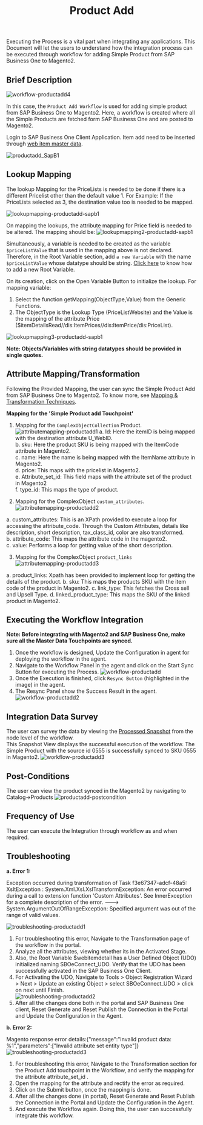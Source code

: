 ﻿---
title: "Product Add"
toc: true
tag: developers
category: "Integration"
menus: 
    sapbmagentointegration:
        icon: fa fa-wpexplorer            
        title: "Product Add"
        identifier: sapbmage2integration
---

Executing the Process is a vital part when integrating any applications. This Document will let the users to understand 
how the integration process can be executed through workflow for adding Simple Product from SAP Business One to Magento2.

## Brief Description

![workflow-productadd4](/staticfiles/integration/media/workflow-productadd4.png)

In this case, the `Product Add Workflow` is used for adding simple product from SAP Business One to Magento2. 
Here, a workflow is created where all the Simple Products are fetched form SAP Business One and are posted to Magento2. 

Login to SAP Business One Client Application. Item add need to be inserted through [web item master data](https://help.sap.com/saphelp_sbo900/helpdata/en/45/2365ca9e152b31e10000000a1553f7/content.htm?no_cache=true). 

![productadd_SapB1](/staticfiles/integration/media/productadd_SapB1.png)

## Lookup Mapping

The lookup Mapping for the PriceLists is needed to be done if there is a different Pricelist other than the default value 1.
For Example: If the PriceLists selected as 3, the destination value too is needed to be mapped.

![lookupmapping-productadd-sapb1](/staticfiles/integration/media/lookupmapping-productadd-sapb1.png)

On mapping the lookups, the attribute mapping for Price field is needed to be altered. The mapping should be:
![lookupmapping2-productadd-sapb1](/staticfiles/integration/media/lookupmapping2-productadd-sapb1.png)

Simultaneously, a variable is needed to be created as the variable `$priceListValue` that is used in the mapping above is not declared.
Therefore, in the Root Variable section, add `a new Variable` with the name `$priceListValue` whose datatype should be string. [Click here](/transformation/steps-to-cutomize-prebuilt-mapping/) to know how to add a new Root Variable.

On its creation, click on the Open Variable Button to initialize the lookup. For mapping variable: 

1.	Select the function getMapping(ObjectType,Value) from the Generic Functions.
2.  The ObjectType is the Lookup Type (PriceListWebsite) and the Value is the mapping of the attribute Price ($itemDetailsRead//dis:ItemPrices//dis:ItemPrice/dis:PriceList).  
 
![lookupmapping3-productadd-sapb1](/staticfiles/integration/media/lookupmapping3-productadd-sapb1.png)

**Note: Objects/Variables with string datatypes should be provided in single quotes.**

## Attribute Mapping/Transformation

Following the Provided Mapping, the user can sync the Simple Product Add from SAP Business One to Magento2. 
To know more, see  [Mapping & Transformation Techniques](/transformation/overview-usecase/).

**Mapping for the 'Simple Product add Touchpoint'**

1.	Mapping for the `ComplexObjectCollection` Product.
![attributemapping-productadd1](/staticfiles/integration/media/attributemapping-productadd1.png)
a.	Id: Here the itemID is being mapped with the destination attribute U_WebID.                                                                             
b.	sku: Here the product SKU is being mapped with the ItemCode attribute in Magento2.                                                                
c.	name: Here the name is being mapped with the ItemName attribute in Magento2.                                                                    
d.	price: This maps with the pricelist in Magento2.                                                                  
e.	Attribute_set_id: This field maps with the attribute set of the product in Magento2                                                         
f.	type_id: This maps the type of product.                                                                

2. Mapping for the ComplexObject `custom_attributes`.
![attributemapping-productadd2](/staticfiles/integration/media/attributemapping-productadd2.png)

a.	custom_attributes: This is an XPath provided to execute a loop for accessing the attribute_code. Through the Custom Attributes, details like description, short description, tax_class_id, color are also transformed.                                                             
b.	attribute_code: This maps the attribute code in the magento2.                                                                                
c.	value: Performs a loop for getting value of the short description.                                                                                  

3.	Mapping for the ComplexObject `product_links `
![attributemapping-productadd3](/staticfiles/integration/media/attributemapping-productadd3.png)

a. 	product_links: Xpath has been provided to implement loop for getting the details of the product.
b.	sku: This maps the products SKU with the item code of the product in Magento2.
c.	link_type: This fetches the Cross sell and Upsell Type.
d.	linked_product_type: This maps the SKU of the linked product in Magento2. 

## Executing the Workflow Integration

**Note: Before integrating with Magento2 and SAP Business One, make sure all the Master Data Touchpoints are synced.**

1.	Once the workflow is designed, Update the Configuration in agent for deploying the workflow in the agent.
2.	Navigate to the Workflow Panel in the agent and click on the Start Sync Button for executing the Process. 
![workflow-productadd](/staticfiles/integration/media/workflow-productadd.png)
3.	Once the Execution is finished, click `Resync Button` (highlighted in the image) in the agent. 
4.  The Resync Panel show the Success Result in the agent. 
![workflow-productadd2](/staticfiles/integration/media/workflow-productadd2.png)

## Integration Data Survey

The user can survey the data by viewing the [Processed Snapshot](/workflow/list-of-snapshot/)  from the node level of the workflow.  
This Snapshot View displays the successful execution of the workflow. The Simple Product with the source id 0555 is successfully synced to SKU 0555 
in Magento2.
![workflow-productadd3](/staticfiles/integration/media/workflow-productadd3.png)

## Post-Conditions

The user can view the product synced in the Magento2 by navigating to Catalog->Products
![productadd-postcondition](/staticfiles/integration/media/productadd-postcondition.png) 

## Frequency of Use

The user can execute the Integration through workflow as and when required. 

## Troubleshooting

**a. Error 1:**

Exception occurred during transformation of Task f3e67347-adcf-48a5: XsltException : System.Xml.Xsl.XslTransformException: 
An error occurred during a call to extension function 'Custom Attributes'. See InnerException for a complete description of the error. ---> 
System.ArgumentOutOfRangeException: Specified argument was out of the range of valid values.

![troubleshooting-productadd1](/staticfiles/integration/media/troubleshooting-productadd1.png)

1.	For troubleshooting this error, Navigate to the Transformation page of the workflow in the portal.
2.	Analyze all the attributes, viewing whether its in the Activated Stage. 
3.	Also, the Root Variable $webitemdetail has a User Defined Object (UDO) initialized naming SBOeConnect_UDO. Verify that the UDO has been successfully activated in the SAP Business One Client.
4.	For Activating the UDO, Navigate to Tools > Object Registration Wizard > Next > Update an existing Object > select SBOeConnect_UDO > 
  click on next until Finish.                                   
![troubleshooting-productadd2](/staticfiles/integration/media/troubleshooting-productadd2.png)
5.	After all the changes done both in the portal and SAP Business One client, Reset Generate and Reset Publish the Connection in the Portal and Update the Configuration in the Agent.

**b. Error 2:**

Magento response error details:{"message":"Invalid product data: %1","parameters":["Invalid attribute set entity type"]}
![troubleshooting-productadd3](/staticfiles/integration/media/troubleshooting-productadd3.png)

1.	For troubleshooting this error, Navigate to the Transformation section for the Product Add touchpoint in the Workflow, and verify the mapping for the attribute attribute_set_id .
2.	Open the mapping for the attribute and rectify the error as required.
3.	Click on the Submit button, once the mapping is done.
4.  After all the changes done (in portal), Reset Generate and Reset Publish the Connection in the Portal and Update the Configuration in the Agent. 
5.	And execute the Workflow again. Doing this, the user can successfully integrate this workflow. 

